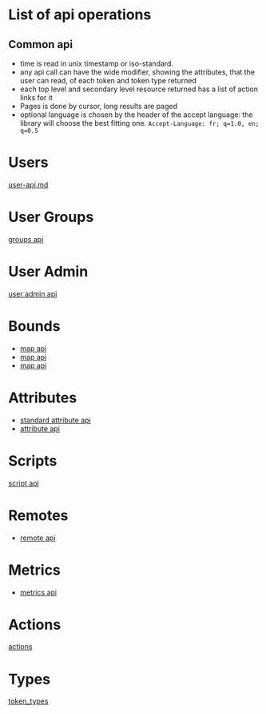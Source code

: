 
# List of api operations

## Common api

* time is read in unix timestamp or iso-standard.
* any api call can have the wide modifier, showing the attributes, that the user can read, of each token and token type returned
* each top level and secondary level resource returned has a list of action links for it
* Pages is done by cursor, long results are paged
* optional language is chosen by the header of the accept language: the library will choose the best fitting one. `Accept-Language: fr; q=1.0, en; q=0.5`

# Users
[user-api.md](step-0-users-groups/user-api.md)

# User Groups
[groups api](step-0-users-groups/group-api.md)

# User Admin
[user admin api](step-0-users-groups/admin-api.md)


# Bounds
* [map api](step-1-bounds/map-api.md)
* [map api](step-1-bounds/time-api.md)
* [map api](step-1-bounds/path-api.md)


# Attributes
* [standard attribute api](step-2-attributes/standard-attribute-api.md)
* [attribute api](step-2-attributes/attribute-api.md)


# Scripts
[script api](step-3-scripts-urls/script-api.md)


# Remotes
* [remote api](step-3-scripts-urls/remote-api.md)

# Metrics
* [metrics api](step-3-scripts-urls/metrics-api.md)

# Actions
[actions](step-4-actions/actions-api.md)


# Types
[token_types](step-5-types/type-api.md)
